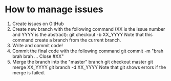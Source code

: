 # How to manage issues
1. Create issues on GitHub
2. Create new branch with the following command (XX is the issue number and YYYY is the abstract): 
        git checkout -b XX_YYYY
    Note that this command create a branch from the current branch.
3. Write and commit code!
4. Commit the final code with the following command
        git commit -m "brah brah brah ... Close #XX"
5. Merge the branch into the "master" branch
        git checkout master
        git merge XX_YYYY
        git branch -d XX_YYYY
    Note that git shows errors if the merge is failed.